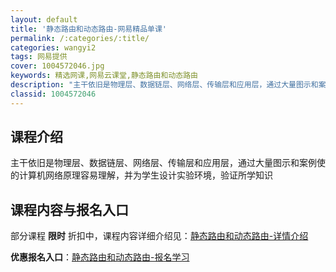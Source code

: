 ```yaml
---
layout: default
title: '静态路由和动态路由-网易精品单课'
permalink: /:categories/:title/
categories: wangyi2
tags: 网易提供
cover: 1004572046.jpg
keywords: 精选网课,网易云课堂,静态路由和动态路由
description: "主干依旧是物理层、数据链层、网络层、传输层和应用层，通过大量图示和案例使的计算机网络原理容易理解，并为学生设计实验环境，验证所学知识静态路由和动态路由"
classid: 1004572046
---
```


## 课程介绍

主干依旧是物理层、数据链层、网络层、传输层和应用层，通过大量图示和案例使的计算机网络原理容易理解，并为学生设计实验环境，验证所学知识

## 课程内容与报名入口

部分课程 **限时** 折扣中，课程内容详细介绍见：[静态路由和动态路由-详情介绍](https://study.163.com/course/introduction/1004572046.htm?share=1&shareId=1025206652&utm_campaign=share&utm_medium=iphoneShare&utm_source=&utm_u=1025206652)

**优惠报名入口**：[静态路由和动态路由-报名学习](https://study.163.com/course/introduction/1004572046.htm?share=1&shareId=1025206652&utm_campaign=share&utm_medium=iphoneShare&utm_source=&utm_u=1025206652)

